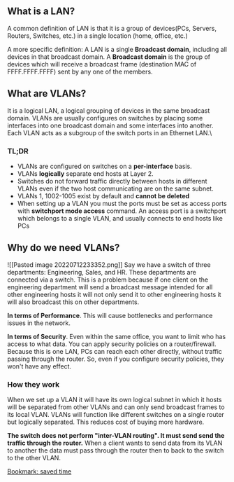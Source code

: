 ```toc
```
## What is a LAN?
A common definition of LAN is that it is a group of devices(PCs, Servers, Routers, Switches, etc.) in a single location (home, office, etc.)

A more specific definition: A LAN is a single **Broadcast domain**, including all devices in that broadcast domain. A **Broadcast domain** is the group of devices which will receive a broadcast frame (destination MAC of FFFF.FFFF.FFFF) sent by any one of the members.

## What are VLANs?
It is a logical LAN, a logical grouping of devices in the same broadcast domain. VLANs are usually configures on switches by placing some interfaces into one broadcast domain and some interfaces into another. Each VLAN acts as a subgroup of the switch ports in an Ethernet LAN.\
### TL;DR
- VLANs are configured on switches on a **per-interface** basis.
- VLANs **logically** separate end hosts at Layer 2.
- Switches do not forward traffic directly between hosts in different VLANs even if the two host communicating are on the same subnet.
- VLANs 1, 1002-1005 exist by default and **cannot be deleted**
- When setting up a VLAN you must the ports must be set as access ports with **switchport mode access** command. An access port is a switchport which belongs to a single VLAN, and usually connects to end hosts like PCs

## Why do we need VLANs?
![[Pasted image 20220712233352.png]]
Say we have a switch of three departments: Engineering, Sales, and HR. These departments are connected via a switch. This is a problem because if one client on the engineering department will send a broadcast message intended for all other engineering hosts it will not only send it to other engineering hosts it will also broadcast this on other departments.

**In terms of Performance**. This will cause bottlenecks and performance issues in the network.

**In terms of Security**. Even within the same office, you want to limit who has access to what data. You can apply security policies on a router/firewall. Because this is one LAN, PCs can reach each other directly, without traffic passing through the router. So, even if you configure security policies, they won't have any effect.

### How they work
When we set up a VLAN it will have its own logical subnet in which it hosts will be separated from other VLANs and can only send broadcast frames to its local VLAN. VLANs will function like different switches on a single router but logically separated. This reduces cost of buying more hardware.

**The switch does not perform "inter-VLAN routing". It must send send the traffic through the router.** When a client wants to send data from its VLAN to another the data must pass through the router then to back to the switch to the other VLAN. 

[Bookmark: saved time](https://youtu.be/cjFzOnm6u1g?list=PLxbwE86jKRgMpuZuLBivzlM8s2Dk5lXBQ&t=900)